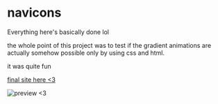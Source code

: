 # navicons

Everything here's basically done lol

the whole point of this project was to test if the gradient animations are actually somehow possible only by using css and html.

it was quite fun

[final site here <3](https://thecubiq.github.io/navicons/)

![preview <3](https://i.imgur.com/jMJqDgp.gif)
